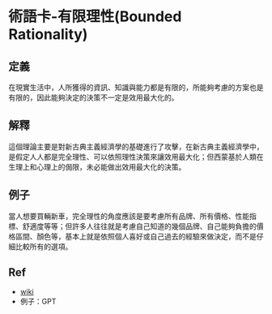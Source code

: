 # 術語卡-有限理性(Bounded Rationality)

## 定義
在現實生活中，人所獲得的資訊、知識與能力都是有限的，所能夠考慮的方案也是有限的，因此能夠決定的決策不一定是效用最大化的。

## 解釋
這個理論主要是對新古典主義經濟學的基礎進行了攻擊，在新古典主義經濟學中，是假定人人都是完全理性、可以依照理性決策來讓效用最大化；但西蒙基於人類在生理上和心理上的侷限，未必能做出效用最大化的決策。

## 例子
當人想要買輛新車，完全理性的角度應該是要考慮所有品牌、所有價格、性能指標、舒適度等等；但許多人往往就是考慮自己知道的幾個品牌、自己能夠負擔的價格區間、顏色等，基本上就是依照個人喜好或自己過去的經驗來做決定，而不是仔細比較所有的選項。

## Ref
- [wiki](https://zh.wikipedia.org/zh-tw/%E6%9C%89%E9%99%90%E7%90%86%E6%80%A7)
- 例子：GPT

